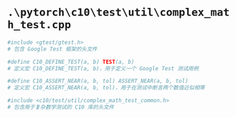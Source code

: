 # `.\pytorch\c10\test\util\complex_math_test.cpp`

```py
#include <gtest/gtest.h>
# 包含 Google Test 框架的头文件

#define C10_DEFINE_TEST(a, b) TEST(a, b)
# 定义宏 C10_DEFINE_TEST(a, b)，用于定义一个 Google Test 测试用例

#define C10_ASSERT_NEAR(a, b, tol) ASSERT_NEAR(a, b, tol)
# 定义宏 C10_ASSERT_NEAR(a, b, tol)，用于在测试中断言两个数值近似相等

#include <c10/test/util/complex_math_test_common.h>
# 包含用于复杂数学测试的 C10 库的头文件
```
